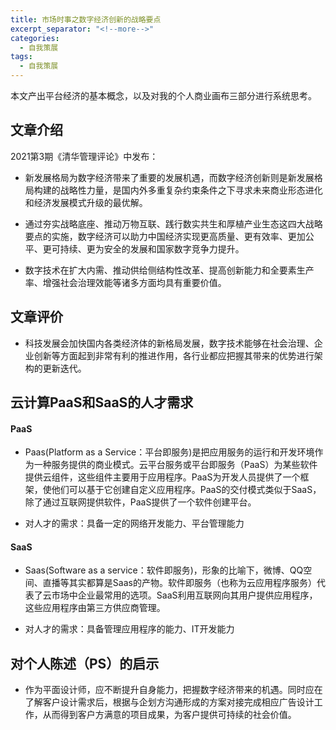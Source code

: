 ```yaml
---
title: 市场时事之数字经济创新的战略要点
excerpt_separator: "<!--more-->"
categories:
  - 自我策展
tags:
  - 自我策展
---
```


本文产出平台经济的基本概念，以及对我的个人商业画布三部分进行系统思考。

<!--more-->

## 文章介绍

2021第3期《清华管理评论》中发布：

- 新发展格局为数字经济带来了重要的发展机遇，而数字经济创新则是新发展格局构建的战略性力量，是国内外多重复杂约束条件之下寻求未来商业形态进化和经济发展模式升级的最优解。

- 通过夯实战略底座、推动万物互联、践行数实共生和厚植产业生态这四大战略要点的实施，数字经济可以助力中国经济实现更高质量、更有效率、更加公平、更可持续、更为安全的发展和国家数字竞争力提升。

- 数字技术在扩大内需、推动供给侧结构性改革、提高创新能力和全要素生产率、增强社会治理效能等诸多方面均具有重要价值。

## 文章评价

- 科技发展会加快国内各类经济体的新格局发展，数字技术能够在社会治理、企业创新等方面起到非常有利的推进作用，各行业都应把握其带来的优势进行架构的更新迭代。

## 云计算PaaS和SaaS的人才需求

#### PaaS

- Paas(Platform as a Service：平台即服务)是把应用服务的运行和开发环境作为一种服务提供的商业模式。云平台服务或平台即服务（PaaS）为某些软件提供云组件，这些组件主要用于应用程序。PaaS为开发人员提供了一个框架，使他们可以基于它创建自定义应用程序。PaaS的交付模式类似于SaaS，除了通过互联网提供软件，PaaS提供了一个软件创建平台。

- 对人才的需求：具备一定的网络开发能力、平台管理能力

#### SaaS

- Saas(Software as a service：软件即服务)，形象的比喻下，微博、QQ空间、直播等其实都算是Saas的产物。软件即服务（也称为云应用程序服务）代表了云市场中企业最常用的选项。SaaS利用互联网向其用户提供应用程序，这些应用程序由第三方供应商管理。

- 对人才的需求：具备管理应用程序的能力、IT开发能力

## 对个人陈述（PS）的启示

- 作为平面设计师，应不断提升自身能力，把握数字经济带来的机遇。同时应在了解客户设计需求后，根据与企划方沟通形成的方案对接完成相应广告设计工作，从而得到客户方满意的项目成果，为客户提供可持续的社会价值。